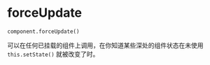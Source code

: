 # forceUpdate
    component.forceUpdate()
 可以在任何已挂载的组件上调用，在你知道某些深处的组件状态在未使用 `this.setState()` 就被改变了时。